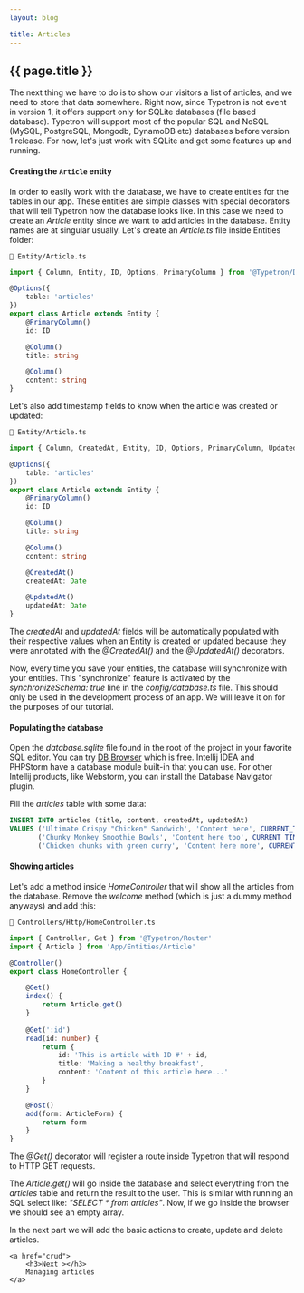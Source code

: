 ```yaml
---
layout: blog

title: Articles
---
```


## {{ page.title }}

The next thing we have to do is to show our visitors a list of articles, and we need to store that data somewhere. Right
now, since Typetron is not event in version 1, it offers support only for SQLite databases (file based database).
Typetron will support most of the popular SQL and NoSQL (MySQL, PostgreSQL, Mongodb, DynamoDB etc)
databases before version 1 release. For now, let's just work with SQLite and get some features up and running.

#### Creating the `Article` entity

In order to easily work with the database, we have to create entities for the tables in our app. These entities are
simple classes with special decorators that will tell Typetron how the database looks like. In this case we need to
create an _Article_ entity since we want to add articles in the database. Entity names are at singular usually. Let's
create an _Article.ts_ file inside Entities folder:

```file-path
📁 Entity/Article.ts
```

```ts
import { Column, Entity, ID, Options, PrimaryColumn } from '@Typetron/Database'

@Options({
    table: 'articles'
})
export class Article extends Entity {
    @PrimaryColumn()
    id: ID

    @Column()
    title: string

    @Column()
    content: string
}
```

Let's also add timestamp fields to know when the article was created or updated:

```file-path
📁 Entity/Article.ts
```

```ts
import { Column, CreatedAt, Entity, ID, Options, PrimaryColumn, UpdatedAt } from '@Typetron/Database'

@Options({
    table: 'articles'
})
export class Article extends Entity {
    @PrimaryColumn()
    id: ID

    @Column()
    title: string

    @Column()
    content: string

    @CreatedAt()
    createdAt: Date

    @UpdatedAt()
    updatedAt: Date
}
```

The _createdAt_ and _updatedAt_ fields will be automatically populated with their respective values when an Entity is
created or updated because they were annotated with the _@CreatedAt()_ and the _@UpdatedAt()_ decorators.

Now, every time you save your entities, the database will synchronize with your entities. This "synchronize" feature is
activated by the _synchronizeSchema: true_ line in the _config/database.ts_ file. This should only be used in the
development process of an app. We will leave it on for the purposes of our tutorial.

#### Populating the database

Open the _database.sqlite_ file found in the root of the project in your favorite SQL editor. You can try
[DB Browser](https://sqlitebrowser.org/) which is free. Intellij IDEA and PHPStorm have a database module built-in that
you can use. For other Intellij products, like Webstorm, you can install the Database Navigator plugin.

Fill the _articles_ table with some data:

```sql
INSERT INTO articles (title, content, createdAt, updatedAt)
VALUES ('Ultimate Crispy "Chicken" Sandwich', 'Content here', CURRENT_TIMESTAMP, CURRENT_TIMESTAMP),
       ('Chunky Monkey Smoothie Bowls', 'Content here too', CURRENT_TIMESTAMP, CURRENT_TIMESTAMP),
       ('Chicken chunks with green curry', 'Content here more', CURRENT_TIMESTAMP, CURRENT_TIMESTAMP)
```

#### Showing articles

Let's add a method inside _HomeController_ that will show all the articles from the database. Remove the _welcome_
method (which is just a dummy method anyways) and add this:

```file-path
📁 Controllers/Http/HomeController.ts
```

```ts
import { Controller, Get } from '@Typetron/Router'
import { Article } from 'App/Entities/Article'

@Controller()
export class HomeController {

    @Get()
    index() {
        return Article.get()
    }
    
    @Get(':id')
    read(id: number) {
        return {
            id: 'This is article with ID #' + id,
            title: 'Making a healthy breakfast',
            content: 'Content of this article here...'
        }
    }

    @Post()
    add(form: ArticleForm) {
        return form
    }
}
```

The _@Get()_ decorator will register a route inside Typetron that will respond to HTTP GET requests.

The _Article.get()_ will go inside the database and select everything from the _articles_ table and return the result to
the user. This is similar with running an SQL select like: _"SELECT * from articles"_. Now, if we go inside the browser we
should see an empty array.


<div class="tutorial-next-page">
    In the next part we will add the basic actions to create, update and delete articles.

    <a href="crud">
        <h3>Next ></h3>
        Managing articles
    </a>

</div>
